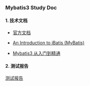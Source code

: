 ### Mybatis3 Study Doc

#### 1. 技术文档

* [官方文档](http://www.mybatis.org/mybatis-3/)

* [An Introduction to iBatis (MyBatis)](https://javamagic.wordpress.com/2012/02/22/an-introduction-to-ibatis-mybatis-an-alternative-to-hibernate-and-jdbc/)

* [Mybatis3 从入门到精通](http://mybatis.tk/)

#### 2. 测试报告

[测试报告](http://www.mybatis.org/mybatis-3/)
